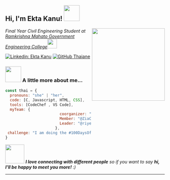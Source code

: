 <!---
- 👋 Hi, I’m Ekta kanu
- 👀 I’m interested in solving complex problem through code.
- 🌱 I’m currently learning c programming
- 💞️ I’m looking to collaborate on web dev
- 📫 reach me @riyekta


riyekta/riyekta is a ✨ special ✨ repository because its `README.md` (this file) appears on your GitHub profile.
You can click the Preview link to take a look at your changes.
--->









<h2> Hi, I'm Ekta Kanu! <img src="https://media.giphy.com/media/mGcNjsfWAjY5AEZNw6/giphy.gif" width="50"></h2>
<img align='right' src="https://media.giphy.com/media/ieyl9zmCjO4b4t6qoY/giphy.gif" width="230">
<p><em>Final Year Civil Engineering Student at <a href="https://rkmgec.ac.in/">Ramkrishna Mahato Government Engineering College</a><img src="https://media.giphy.com/media/fYSnHlufseco8Fh93Z/giphy.gif" width="30"></br>
<!-- 
Aspiring Softwear Engineer at <a href="https://www.thoughtworks.com">VS Code</a><img src="https://media.giphy.com/media/WUlplcMpOCEmTGBtBW/giphy.gif" width="30"> --> 
</em></p>

<!--[![Twitter: Ektakanu](https://img.shields.io/twitter/follow/ektakanu?style=social)](https://twitter.com/ektaknau) -->
[![Linkedin: Ekta Kanu ](https://img.shields.io/badge/-ektakanu-blue?style=flat-square&logo=Linkedin&logoColor=white&link=https://www.linkedin.com/in/ekta-kanu-527831244/)](https://www.linkedin.com/in/thaianebraga/)
[![GitHub Thaiane](https://img.shields.io/github/followers/riyekta?label=follow&style=social)](https://github.com/riyekta)


### <img src="https://media.giphy.com/media/VgCDAzcKvsR6OM0uWg/giphy.gif" width="50"> A little more about me...  

```javascript
const thai = {
  pronouns: "she" | "her",
  code: [C, Javascript, HTML, CSS],
  tools: [CodeChef , VS Code],
  myTeam: {
                        coorganizer: "Code Mesh",
                        Member: "@ZiaCodes",
                        Leader: "@riyekta"
                      },
 challenge: "I am doing the #100DaysOfCode challenge focused on Web Dev and DSA"
}
```

<img src="https://media.giphy.com/media/LnQjpWaON8nhr21vNW/giphy.gif" width="60"> <em><b>I love connecting with different people</b> so if you want to say <b>hi, I'll be happy to meet you more!</b> :)</em>

---
